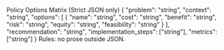 Policy Options Matrix (Strict JSON only)
{
  "problem": "string",
  "context": "string",
  "options": [
    {
      "name": "string",
      "cost": "string",
      "benefit": "string",
      "risk": "string",
      "equity": "string",
      "feasibility": "string"
    }
  ],
  "recommendation": "string",
  "implementation_steps": ["string"],
  "metrics": ["string"]
}
Rules: no prose outside JSON.
